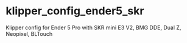 # klipper_config_ender5_skr
Klipper config for Ender 5 Pro with SKR mini E3 V2, BMG DDE, Dual Z, Neopixel, BLTouch

